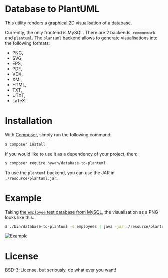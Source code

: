 # Database to PlantUML

This utility renders a graphical 2D visualisation of a database.

Currently, the only frontend is MySQL. There are 2 backends:
`commonmark` and `plantuml`. The `plantuml` backend allows to generate
visualisations into the following formats:

  * PNG,
  * SVG,
  * EPS,
  * PDF,
  * VDX,
  * XMI,
  * HTML,
  * TXT,
  * UTXT,
  * LaTeX.

# Installation

With [Composer](https://getcomposer.org/), simply run the following command:

```sh
$ composer install
```

If you would like to use it as a dependency of your project, then:

```sh
$ composer require hywan/database-to-plantuml
```

To use the `plantuml` backend, you can use the JAR in `./resource/plantuml.jar`.

# Example

Taking
[the `employee` test database from MySQL](https://github.com/datacharmer/test_db),
the visualisation as a PNG looks like this:

```sh
$ ./bin/database-to-plantuml -s employees | java -jar ./resource/plantuml.jar -verbose -pipe > output.png
```

![Example](https://cldup.com/KJOGt3Tev9.png)

# License

BSD-3-License, but seriously, do what ever you want!
